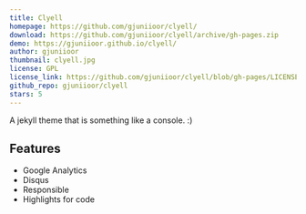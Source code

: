 ```yaml
---
title: Clyell
homepage: https://github.com/gjuniioor/clyell/
download: https://github.com/gjuniioor/clyell/archive/gh-pages.zip
demo: https://gjuniioor.github.io/clyell/
author: gjuniioor
thumbnail: clyell.jpg
license: GPL
license_link: https://github.com/gjuniioor/clyell/blob/gh-pages/LICENSE
github_repo: gjuniioor/clyell
stars: 5
---
```


A jekyll theme that is something like a console. :)

## Features
- Google Analytics
- Disqus
- Responsible
- Highlights for code
